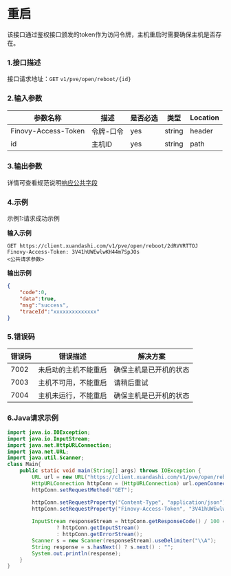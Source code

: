 # 重启
该接口通过鉴权接口颁发的token作为访问令牌，主机重启时需要确保主机是否存在。
### 1.接口描述
接口请求地址：`GET`   `v1/pve/open/reboot/{id}`

### 2.输入参数

| 参数名称                | 描述    | 是否必选 | 类型     | Location |
|---------------------|-------|------|--------| -------- |
| Finovy-Access-Token | 令牌-口令 | yes  | string | header   |
| id                  | 主机ID  | yes  | string | path     |

### 3.输出参数
详情可查看规范说明[响应公共字段](https://finovy-open-api.readthedocs.io/zh_CN/latest/api/common/2.%E8%A7%84%E8%8C%83%E8%AF%B4%E6%98%8E.html#id4)

### 4.示例
示例1:请求成功示例

**输入示例**
```text
GET https://client.xuandashi.com/v1/pve/open/reboot/2dRVVRTTOJ
Finovy-Access-Token: 3V41hUWEwlwKH44m7SpJOs
<公共请求参数>

```

**输出示例**
```json
{
    "code":0,
    "data":true,
    "msg":"success",
    "traceId":"xxxxxxxxxxxxxx"
}
```

### 5.错误码

| 错误码 | 错误描述               | 解决方案        |
| ------ | ---------------------- |-------------|
| 7002   | 未启动的主机不能重启   | 确保主机是已开机的状态 |
| 7003   | 主机不可用，不能重启 | 请稍后重试       |
| 7004   | 主机未运行，不能重启   | 确保主机是已开机的状态 |

### 6.Java请求示例
```java
import java.io.IOException;
import java.io.InputStream;
import java.net.HttpURLConnection;
import java.net.URL;
import java.util.Scanner;
class Main{
    public static void main(String[] args) throws IOException {
        URL url = new URL("https://client.xuandashi.com/v1/pve/open/reboot/2dRVVRTTOJ");
        HttpURLConnection httpConn = (HttpURLConnection) url.openConnection();
        httpConn.setRequestMethod("GET");

        httpConn.setRequestProperty("Content-Type", "application/json");
        httpConn.setRequestProperty("Finovy-Access-Token", "3V41hUWEwlwKH44m7SpJOs");
        
        InputStream responseStream = httpConn.getResponseCode() / 100 == 2
                ? httpConn.getInputStream()
                : httpConn.getErrorStream();
        Scanner s = new Scanner(responseStream).useDelimiter("\\A");
        String response = s.hasNext() ? s.next() : "";
        System.out.println(response);
    }
}
```